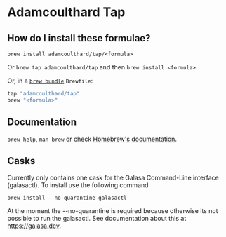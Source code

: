 # Adamcoulthard Tap

## How do I install these formulae?

`brew install adamcoulthard/tap/<formula>`

Or `brew tap adamcoulthard/tap` and then `brew install <formula>`.

Or, in a [`brew bundle`](https://github.com/Homebrew/homebrew-bundle) `Brewfile`:

```ruby
tap "adamcoulthard/tap"
brew "<formula>"
```

## Documentation

`brew help`, `man brew` or check [Homebrew's documentation](https://docs.brew.sh).

## Casks
Currently only contains one cask for the Galasa Command-Line interface (galasactl).  To install use the following command

```
brew install --no-quarantine galasactl
```

At the moment the --no-quarantine is required because otherwise its not possible to run the galasactl. See documentation about this at 
https://galasa.dev.
